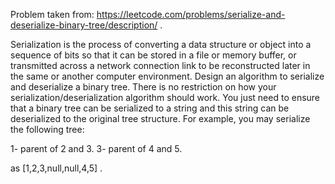 Problem taken from: https://leetcode.com/problems/serialize-and-deserialize-binary-tree/description/ .

Serialization is the process of converting a data structure or object into a sequence of bits so that it can be stored in a 
file or memory buffer, or transmitted across a network connection link to be reconstructed later in the same or another computer 
environment. Design an algorithm to serialize and deserialize a binary tree. There is no restriction on how your 
serialization/deserialization algorithm should work. You just need to ensure that a binary tree can be serialized 
to a string and this string can be deserialized to the original tree structure. For example, you may serialize the following tree:
   
1- parent of 2 and 3.
3- parent of 4 and 5.
  
as [1,2,3,null,null,4,5] .
